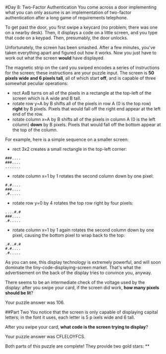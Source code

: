 #Day 8: Two-Factor Authentication
You come across a door implementing what you can only assume is an implementation of two-factor authentication 
after a long game of requirements telephone.

To get past the door, you first swipe a keycard (no problem; there was one on a nearby desk). Then, it displays a 
code on a little screen, and you type that code on a keypad. Then, presumably, the door unlocks.

Unfortunately, the screen has been smashed. After a few minutes, you've taken everything apart and figured out 
how it works. Now you just have to work out what the screen **would** have displayed.

The magnetic strip on the card you swiped encodes a series of instructions for the screen; these instructions are 
your puzzle input. The screen is **50 pixels wide and 6 pixels tall**, all of which start **off**, and is capable 
of three somewhat peculiar operations:

* rect AxB turns on all of the pixels in a rectangle at the top-left of the screen which is A wide and B tall.
* rotate row y=A by B shifts all of the pixels in row A (0 is the top row) **right** by B pixels. Pixels that would 
fall off the right end appear at the left end of the row.
* rotate column x=A by B shifts all of the pixels in column A (0 is the left column) **down** by B pixels. 
Pixels that would fall off the bottom appear at the top of the column.

For example, here is a simple sequence on a smaller screen:

* rect 3x2 creates a small rectangle in the top-left corner:
```
###....
###....
.......
```
* rotate column x=1 by 1 rotates the second column down by one pixel:
```
#.#....
###....
.#.....
```
* rotate row y=0 by 4 rotates the top row right by four pixels:
```
....#.#
###....
.#.....
```
* rotate column x=1 by 1 again rotates the second column down by one pixel, causing the bottom pixel to 
wrap back to the top:
```
.#..#.#
#.#....
.#.....
```
As you can see, this display technology is extremely powerful, and will soon dominate the tiny-code-displaying-screen 
market. That's what the advertisement on the back of the display tries to convince you, anyway.

There seems to be an intermediate check of the voltage used by the display: after you swipe your card, if the screen 
did work, **how many pixels should be lit**?

Your puzzle answer was 106.

##Part Two
You notice that the screen is only capable of displaying capital letters; in the font it uses, each letter is 5 p
ixels wide and 6 tall.

After you swipe your card, **what code is the screen trying to display**?

Your puzzle answer was CFLELOYFCS.

Both parts of this puzzle are complete! They provide two gold stars: **